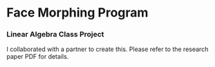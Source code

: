 # Face Morphing Program
### Linear Algebra Class Project
I collaborated with a partner to create this. Please refer to the research paper PDF for details.
